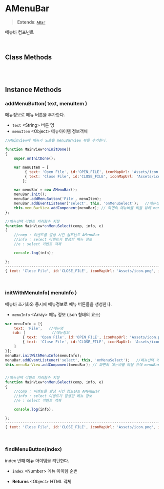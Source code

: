 # AMenuBar
> **Extends**: [`ABar`](ABar.html#abar)

메뉴바 컴포넌트

<br/>

## Class Methods

<br/>
<br/>

## Instance Methods

### addMenuButton( text, menuItem )

메뉴정보로 메뉴 버튼을 추가한다.

- `text` \<String> 버튼 명
- `menuItem` \<Object> 메뉴아이템 정보객체

```js
//MainView에 메뉴가 노출될 menuBarView 뷰를 추가한다.

function MainView*onInitDone()
{
	super.onInitDone();

	var menuItem = [
		 { text: 'Open File', id:'OPEN_FILE', iconMapUrl: 'Assets/icon.png', icon:0 },
		 { text: 'Close File', id:'CLOSE_FILE', iconMapUrl: 'Assets/icon.png', icon:1, shortKey:'Ctrl+F4' }
		];

	var menuBar = new AMenuBar();
	menuBar.init();
	menuBar.addMenuButton('File', menuItem);
	menuBar.addEventListener('select', this, 'onMenuSelect');	//메뉴선택 이벤트 처리함수 지정	
	this.menuBarView.addComponent(menuBar); // 화면의 메뉴바를 띄울 뷰에 menuBar를 추가한다.
};

//메뉴선택 이벤트 처리함수 지정	
function MainView*onMenuSelect(comp, info, e)
{
	//comp : 이벤트를 발생 시킨 컴포넌트 AMenuBar
	//info : select 이벤트가 발생한 메뉴 정보
	//e : select 이벤트 객체

	console.log(info); 

};
-----------------------------------------------------------------------------------------------------------
{ text: 'Close File', id:'CLOSE_FILE', iconMapUrl: 'Assets/icon.png', icon:1, shortKey:'Ctrl+F4' }
```

<br/>

### initWithMenuInfo( menuInfo )

메뉴바 초기화와 동시에 메뉴정보로 메뉴 버튼들을 생성한다.

* `menuInfo` \<Array> 메뉴 정보 (json 형태의 요소) 


```js
var menuInfo = [{
	text: 'File', 	//메뉴명
　　sub: [ 			//메뉴정보		
		{ text: 'Open File', id:'OPEN_FILE', iconMapUrl: 'Assets/icon.png', icon:0 },
		{ text: 'Close File', id:'CLOSE_FILE', iconMapUrl: 'Assets/icon.png', icon:1, shortKey:'Ctrl+F4' }		
	]	
}];
menuBar.initWithMenuInfo(menuInfo);
menuBar.addEventListener('select', this, 'onMenuSelect');	//메뉴선택 이벤트 처리함수 지정	
this.menuBarView.addComponent(menuBar); // 화면의 메뉴바를 띄울 뷰에 menuBar를 추가한다.


//메뉴선택 이벤트 처리함수 지정	
function MainView*onMenuSelect(comp, info, e)
{
	//comp : 이벤트를 발생 시킨 컴포넌트 AMenuBar
	//info : select 이벤트가 발생한 메뉴 정보
	//e : select 이벤트 객체

	console.log(info); 

};
-----------------------------------------------------------------------------------------------------------
{ text: 'Close File', id:'CLOSE_FILE', iconMapUrl: 'Assets/icon.png', icon:1, shortKey:'Ctrl+F4' }
```
<br/>

### findMenuButton(index)

index 번째 메뉴 아이템을 리턴한다.

* `index` \<Number> 메뉴 아이템 순번

- **Returns** \<Object> HTML 객체

<br/>
<br/>
